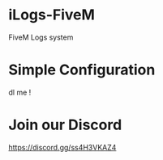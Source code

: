 # iLogs-FiveM
FiveM Logs system

# Simple Configuration
dl me !

# Join our Discord

https://discord.gg/ss4H3VKAZ4
